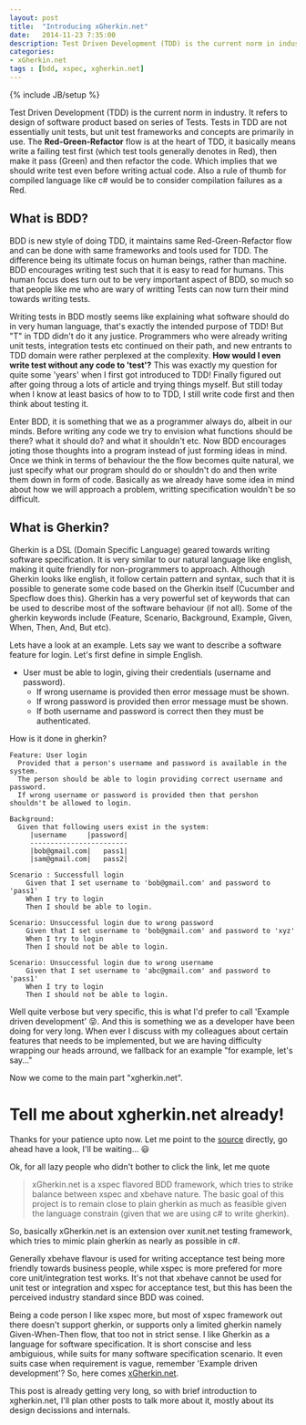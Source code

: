 ```yaml
---
layout: post
title:  "Introducing xGherkin.net"
date:   2014-11-23 7:35:00
description: Test Driven Development (TDD) is the current norm in industry. It refers to design of software product based on series of Tests. Tests in TDD are not essentially unit tests, but unit test frameworks and concepts are primarily in use.
categories:
- xGherkin.net
tags : [bdd, xspec, xgherkin.net]  
---
```

{% include JB/setup %}

Test Driven Development (TDD) is the current norm in industry. It refers to design of software product based 
on series of Tests. Tests in TDD are not essentially unit tests, but unit test frameworks and concepts are 
primarily in use. The **Red-Green-Refactor** flow is at the heart of TDD, it basically means write a failing 
test first (which test tools generally denotes in Red), then make it pass (Green) and then refactor the code. 
Which implies that we should write  test even before writing actual code. Also a rule of thumb for compiled 
language like c# would be to consider compilation failures as a Red.

## What is BDD?

BDD is new style of doing TDD, it maintains same Red-Green-Refactor flow and can be done with same frameworks 
and tools used for TDD. The difference being its ultimate focus on human beings, rather than machine. BDD 
encourages writing test such that it is easy to read for humans. This human focus does turn out to be very 
important aspect of BDD, so much so that people like me who are wary of writting Tests can now turn their 
mind towards writing tests.

Writing tests in BDD mostly seems like explaining what software should do in very human language, that's 
exactly the intended purpose of TDD! But "T" in TDD didn't do it any justice. Programmers who were already 
writing unit tests, integration tests etc continued on their path, and new entrants to TDD domain were rather 
perplexed at the complexity. **How would I even write test without any code to 'test'?** This was exactly my 
question for quite some 'years' when I first got introduced to TDD! Finally figured out  after going throug 
a lots of article and trying things myself. But still today when I know at least basics of how to to TDD, I 
still write code first and then think about testing it.

Enter BDD, it is something that we as a programmer always do, albeit in our minds. Before writing any code we
 try to envision what functions should be there? what it should do? and what it shouldn't etc. Now BDD
encourages joting those thoughts into a program instead of just forming ideas in mind. Once we think in 
terms of behaviour the the flow becomes quite natural, we just specify what our program should do or shouldn't
 do and then write them down in form of code. Basically as we already have some idea in mind about how we will 
approach a problem, writting specification wouldn't be so difficult.

## What is Gherkin?

Gherkin is a DSL (Domain Specific Language) geared towards writing software specification. It is very similar 
to our natural language like english, making it quite friendly for non-programmers to approach. Although 
Gherkin looks like english, it follow certain pattern and syntax, such that it is possible to generate some 
code based on the Gherkin itself (Cucumber and Specflow does this). Gherkin has a very powerful set of 
keywords that can be used to describe most of the software behaviour (if not all). Some of the gherkin 
keywords include (Feature, Scenario, Background, Example, Given, When, Then, And, But etc).

Lets have a look at an example. Lets say we want to describe a software feature for login. Let's first define in 
simple English.

* User must be able to login, giving their credentials (username and password).
    * If wrong username is provided then error message must be shown.
    * If wrong password is provided then error message must be shown.
    * If both username and password is correct then they must be authenticated.

How is it done in gherkin?

```gherkin
Feature: User login
  Provided that a person's username and password is available in the system.
  The person should be able to login providing correct username and password.
  If wrong username or password is provided then that pershon shouldn't be allowed to login.

Background:
  Given that following users exist in the system:
     |username     |password|
     ------------------------
     |bob@gmail.com|   pass1|
     |sam@gmail.com|   pass2|

Scenario : Successfull login
    Given that I set username to 'bob@gmail.com' and password to 'pass1'
    When I try to login
    Then I should be able to login.

Scenario: Unsuccessful login due to wrong password
    Given that I set username to 'bob@gmail.com' and password to 'xyz'
    When I try to login
    Then I should not be able to login.

Scenario: Unsuccessful login due to wrong username
    Given that I set username to 'abc@gmail.com' and password to 'pass1'
    When I try to login
    Then I should not be able to login.            
```

Well quite verbose but very specific, this is what I'd prefer to call 'Example driven development' 
:stuck_out_tongue_closed_eyes:. And this is something we as a developer have been doing for very long. 
When ever I discuss with my colleagues about certain features that needs to be implemented, but we 
are having difficulty wrapping our heads arround, we fallback for an example "for example, let's say..."

Now we come to the main part "xgherkin.net".

# Tell me about xgherkin.net already!

Thanks for your patience upto now. Let me point to the [source](https://github.com/nripendra/xGherkin.net) 
directly, go ahead have a look, I'll be waiting... :smiley:

Ok, for all lazy people who didn't bother to click the link, let me quote

> xGherkin.net is a xspec flavored BDD framework, which tries to strike balance between xspec and xbehave 
nature. The basic goal of this project is to remain close to plain gherkin as much as feasible given the 
language constrain (given that we are using c# to write gherkin).

So, basically xGherkin.net is an extension over xunit.net testing framework, which tries to mimic plain 
gherkin as nearly as possible in c#. 

Generally xbehave flavour is used for writing 
acceptance test being more friendly towards business people, while xspec is more prefered for more core 
unit/integration test works. It's not that xbehave cannot be used for unit test or integration and xspec 
for acceptance test, but this has been the perceived industry standard since BDD was coined.

Being a code person I like xspec more, but most of xspec framework out there doesn't support gherkin, or 
supports only a limited gherkin namely Given-When-Then flow, that too not in strict sense. I like Gherkin as 
a language for software specification. It is short conscise and less ambiguious, while suits for many 
software specification scenario. It even suits case when requirement is vague, remember 'Example driven 
development'? So, here comes [xGherkin.net](https://github.com/nripendra/xGherkin.net).

This post is already getting very long, so with brief introduction to xgherkin.net, I'll plan other posts to 
talk more about it, mostly about its design decissions and internals.
